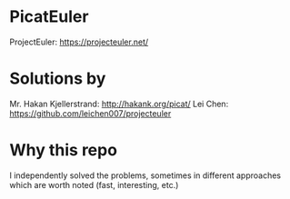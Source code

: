 # PicatEuler
ProjectEuler: https://projecteuler.net/

# Solutions by
Mr. Hakan Kjellerstrand: http://hakank.org/picat/
Lei Chen: https://github.com/leichen007/projecteuler

# Why this repo
I independently solved the problems, sometimes in different approaches which are worth noted (fast, interesting, etc.)
